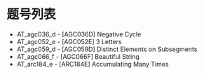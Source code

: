 # 题号列表

- AT_agc036_d - [AGC036D] Negative Cycle
- AT_agc052_e - [AGC052E] 3 Letters
- AT_agc059_d - [AGC059D] Distinct Elements on Subsegments
- AT_agc066_f - [AGC066F] Beautiful String
- AT_arc184_e - [ARC184E] Accumulating Many Times
